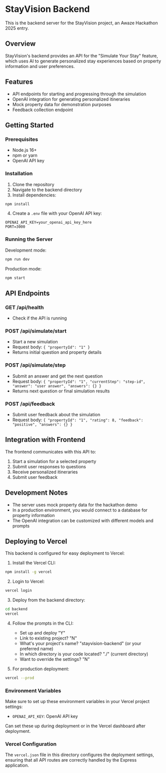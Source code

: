 # StayVision Backend

This is the backend server for the StayVision project, an Awaze Hackathon 2025 entry.

## Overview

StayVision's backend provides an API for the "Simulate Your Stay" feature, which uses AI to generate personalized stay experiences based on property information and user preferences.

## Features

- API endpoints for starting and progressing through the simulation
- OpenAI integration for generating personalized itineraries
- Mock property data for demonstration purposes
- Feedback collection endpoint

## Getting Started

### Prerequisites

- Node.js 16+ 
- npm or yarn
- OpenAI API key

### Installation

1. Clone the repository
2. Navigate to the backend directory
3. Install dependencies:

```bash
npm install
```

4. Create a `.env` file with your OpenAI API key:

```
OPENAI_API_KEY=your_openai_api_key_here
PORT=3000
```

### Running the Server

Development mode:

```bash
npm run dev
```

Production mode:

```bash
npm start
```

## API Endpoints

### GET /api/health
- Check if the API is running

### POST /api/simulate/start
- Start a new simulation
- Request body: `{ "propertyId": "1" }`
- Returns initial question and property details

### POST /api/simulate/step
- Submit an answer and get the next question
- Request body: `{ "propertyId": "1", "currentStep": "step-id", "answer": "user answer", "answers": {} }`
- Returns next question or final simulation results

### POST /api/feedback
- Submit user feedback about the simulation
- Request body: `{ "propertyId": "1", "rating": 8, "feedback": "positive", "answers": {} }`

## Integration with Frontend

The frontend communicates with this API to:
1. Start a simulation for a selected property
2. Submit user responses to questions
3. Receive personalized itineraries
4. Submit user feedback

## Development Notes

- The server uses mock property data for the hackathon demo
- In a production environment, you would connect to a database for property information
- The OpenAI integration can be customized with different models and prompts

## Deploying to Vercel

This backend is configured for easy deployment to Vercel:

1. Install the Vercel CLI:
```bash
npm install -g vercel
```

2. Login to Vercel:
```bash
vercel login
```

3. Deploy from the backend directory:
```bash
cd backend
vercel
```

4. Follow the prompts in the CLI:
   - Set up and deploy "Y"
   - Link to existing project? "N"
   - What's your project's name? "stayvision-backend" (or your preferred name)
   - In which directory is your code located? "./" (current directory)
   - Want to override the settings? "N" 

5. For production deployment:
```bash
vercel --prod
```

### Environment Variables

Make sure to set up these environment variables in your Vercel project settings:

- `OPENAI_API_KEY`: OpenAI API key

Can set these up during deployment or in the Vercel dashboard after deployment.

### Vercel Configuration

The `vercel.json` file in this directory configures the deployment settings, ensuring that all API routes are correctly handled by the Express application.
